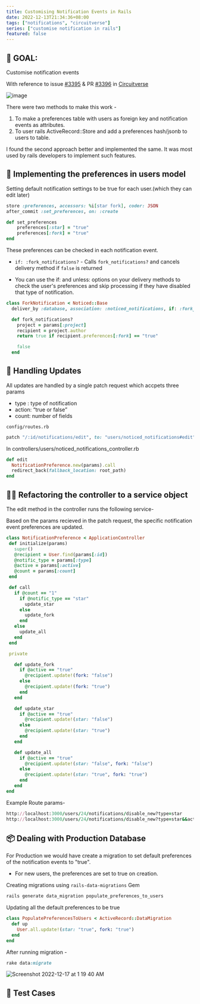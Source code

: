 ```yaml
---
title: Customising Notification Events in Rails
date: 2022-12-13T21:34:36+08:00
tags: ["notifications", "circuitverse"]
series: ["customise notification in rails"]
featured: false
---
```


## 🎯 GOAL:

Customise notification events

With reference to issue [#3395](https://github.com/CircuitVerse/CircuitVerse/issues/3395)
& PR [#3396](https://github.com/CircuitVerse/CircuitVerse/pull/3396) in [Circuitverse](https://circuitverse.org/)

![image](https://user-images.githubusercontent.com/85568177/208179472-400da83b-f59c-4f9a-bf9b-4244fe55f6c4.jpg)

There were two methods to make this work -

1. To make a preferences table with users as foreign key and notification events as attributes.
2. To user rails ActiveRecord::Store and add a preferences hash/jsonb to users to table.

I found the second approach better and implemented the same. It was most used by rails developers to implement such features.

## 👤 Implementing the preferences in users model

Setting default notification settings to be true for each user.(which they can edit later)

```ruby
store :preferences, accessors: %i[star fork], coder: JSON
after_commit :set_preferences, on: :create

def set_preferences
    preferences[:star] = "true"
    preferences[:fork] = "true"
end
```

These preferences can be checked in each notification event.

- `if: :fork_notifications?` - Calls `fork_notifications?` and cancels delivery method if `false` is returned

- You can use the if: and unless: options on your delivery methods to check the user's preferences and skip processing if they have disabled that type of notification.

```ruby
class ForkNotification < Noticed::Base
  deliver_by :database, association: :noticed_notifications, if: :fork_notifications?

  def fork_notifications?
    project = params[:project]
    recipient = project.author
    return true if recipient.preferences[:fork] == "true"

    false
  end

```

## 🤹 Handling Updates

All updates are handled by a single patch request which accpets three params

- type : type of notification
- action: “true or false”
- count: number of fields

`config/routes.rb`

```ruby
patch "/:id/notifications/edit", to: "users/noticed_notifications#edit", as: "edit_notifications"
```

In
controllers/users/noticed_notifications_controller.rb

```ruby
def edit
  NotificationPreference.new(params).call
  redirect_back(fallback_location: root_path)
end
```

## 👨‍🔧 Refactoring the controller to a service object

The edit method in the controller runs the following service-

Based on the params recieved in the patch request, the specific notification event preferences are updated.

```ruby
class NotificationPreference < ApplicationController
 def initialize(params)
   super()
   @recipient = User.find(params[:id])
   @notific_type = params[:type]
   @active = params[:active]
   @count = params[:count]
 end

 def call
   if @count == "1"
     if @notific_type == "star"
       update_star
     else
       update_fork
     end
   else
     update_all
   end
 end

 private

   def update_fork
     if @active == "true"
       @recipient.update!(fork: "false")
     else
       @recipient.update!(fork: "true")
     end
   end

   def update_star
     if @active == "true"
       @recipient.update!(star: "false")
     else
       @recipient.update!(star: "true")
     end
   end

   def update_all
     if @active == "true"
       @recipient.update!(star: "false", fork: "false")
     else
       @recipient.update!(star: "true", fork: "true")
     end
   end
end
```

Example Route params-

```ruby
http://localhost:3000/users/24/notifications/disable_new?type=star
http://localhost:3000/users/24/notifications/disable_new?type=star&&action=true&&count=1
```

## 📦 Dealing with Production Database

For Production we would have create a migration to set default preferences of the notification events to "true".

- For new users, the preferences are set to true on creation.

Creating migrations using `rails-data-migrations` Gem

```bash
rails generate data_migration populate_preferences_to_users
```

Updating all the default preferences to be true

```ruby
class PopulatePreferencesToUsers < ActiveRecord::DataMigration
  def up
    User.all.update!(star: "true", fork: "true")
  end
end
```

After running migration -

```ruby
rake data:migrate
```

![Screenshot 2022-12-17 at 1 19 40 AM](https://user-images.githubusercontent.com/85568177/208177880-e72178ca-6586-4f08-af69-5e4c7d87274b.png)

## 📝 Test Cases
